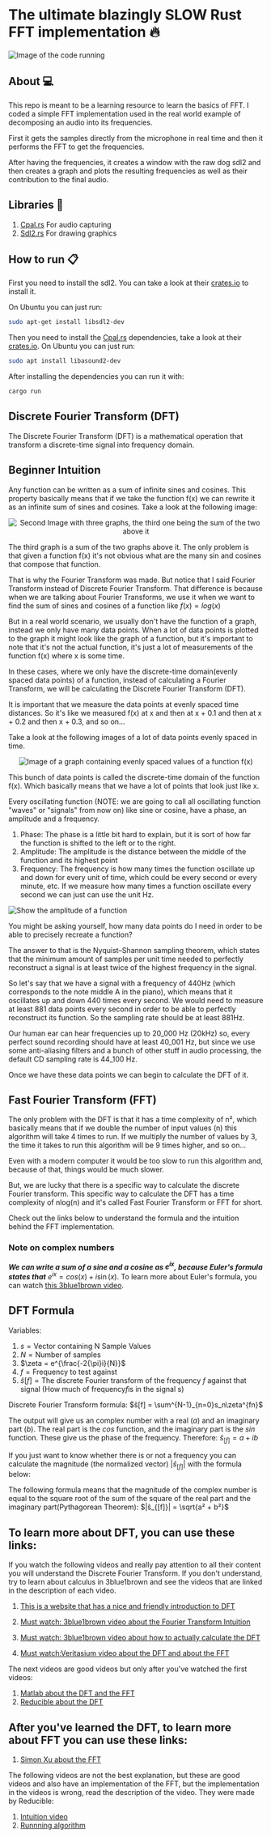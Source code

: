 # The ultimate blazingly SLOW Rust FFT implementation :fire:

![Image of the code running](./assets/demo.png)

## About :computer:
This repo is meant to be a learning resource to learn the basics of FFT. I coded a simple FFT implementation used in the real world example of decomposing an audio into its frequencies.

First it gets the samples directly from the microphone in real time and then it performs the FFT to get the frequencies.

After having the frequencies, it creates a window with the raw dog sdl2 and then creates a graph and plots the resulting frequencies as well as their contribution to the final audio.


## Libraries :rocket:
1. [Cpal.rs](https://crates.io/crates/cpal) For audio capturing
2. [Sdl2.rs](https://crates.io/crates/sdl2) For drawing graphics

## How to run :clipboard:
First you need to install the sdl2. You can take a look at their [crates.io](https://crates.io/crates/sdl2#requirements) to install it.

On Ubuntu you can just run:
```bash
sudo apt-get install libsdl2-dev
```

Then you need to install the [Cpal.rs](https://crates.io/crates/sdl2) dependencies, take a look at their [crates.io](https://crates.io/crates/cpal).
On Ubuntu you can just run:
```bash
sudo apt install libasound2-dev
```
After installing the dependencies you can run it with:
```bash
cargo run
```

## Discrete Fourier Transform (DFT)
The Discrete Fourier Transform (DFT) is a mathematical operation that transform a discrete-time signal into frequency domain.

## Beginner Intuition
Any function can be written as a sum of infinite sines and cosines.
This property basically means that if we take the function
f(x) we can rewrite it as an infinite sum of sines and cosines.
Take a look at the following image:

<div align="center">

![Second Image with three graphs, the third one being the sum of the two above it](./docs/sum_of_functions.svg)

</div>

The third graph is a sum of the two graphs above it. The only problem is that given a function f(x) it's not obvious what are the many sin and cosines that compose that function.

That is why the Fourier Transform was made. But notice that I said Fourier Transform instead of Discrete Fourier Transform. That difference is because when we are talking about Fourier Transforms, we use it when we want to find the sum of sines and cosines of a function like $f(x) = log(x)$

But in a real world scenario, we usually don't have the function of a graph, instead we only have many data points. When a lot of data points is plotted to the graph it might look like the graph of a function, but it's important to note that it's not the actual function, it's just a lot of measurements of the function f(x) where x is some time. 

In these cases, where we only have the discrete-time domain(evenly spaced data points) of a function, instead of calculating a Fourier Transform, we will be calculating the Discrete Fourier Transform (DFT).

It is important that we measure the data points at evenly spaced time distances. So it's like we measured f(x) at x and then at x + 0.1 and then at x + 0.2 and then x + 0.3, and so on...

Take a look at the following images of a lot of data points evenly spaced in time.

<div align="center">

![Image of a graph containing evenly spaced values of a function f(x)](./docs/evenly_spaced_values_of_function.jpg)

</div>

This bunch of data points is called the discrete-time domain of the function f(x). Which basically means that we have a lot of points that look just like x.

Every oscillating function (NOTE: we are going to call all oscillating function "waves" or "signals" from now on) like sine or cosine, have a phase, an amplitude and a frequency.

1. Phase: The phase is a little bit hard to explain, but it is sort of how far the function is shifted to the left or to the right.
2. Amplitude: The amplitude is the distance between the middle of the function and its highest point
3. Frequency: The frequency is how many times the function oscillate up and down for every unit of time, which could be every second or every minute, etc. If we measure how many times a function oscillate every second we can just can use the unit Hz.

![Show the amplitude of a function](./docs/amplitude.png)

You might be asking yourself, how many data points do I need in order to be able to precisely recreate a function?

The answer to that is the Nyquist–Shannon sampling theorem, which states that the minimum amount of samples per unit time needed to perfectly reconstruct a signal is at least twice of the highest frequency in the signal.

So let's say that we have a signal with a frequency of 440Hz (which corresponds to the note middle A in the piano), which means that it oscillates up and down 440 times every second. We would need to measure at least 881 data points every second in order to be able to perfectly reconstruct its function. So the sampling rate should be at least 881Hz.

Our human ear can hear frequencies up to 20_000 Hz (20kHz) so, every perfect sound recording should have at least 40_001 Hz, but since we use some anti-aliasing filters and a bunch of other stuff in audio processing, the default CD sampling rate is 44_100 Hz.

Once we have these data points we can begin to calculate the DFT of it.


## Fast Fourier Transform (FFT)
The only problem with the DFT is that it has a time complexity of n², which basically means that if we double the number of input values (n) this algorithm will take 4 times to run. If we multiply the number of values by 3, the time it takes to run this algorithm will be 9 times higher, and so on...

Even with a modern computer it would be too slow to run this algorithm and, because of that, things would be much slower.

But, we are lucky that there is a specific way to calculate the discrete Fourier transform. This specific way to calculate the DFT has a time complexity of nlog(n) and it's called Fast Fourier Transform or FFT for short.

Check out the links below to understand the formula and the intuition behind the FFT implementation.

### Note on complex numbers
***We can write a sum of a sine and a cosine as $e^{ix}$, because Euler's formula states that*** $e^{ix} = cos(x) + i\sin(x)$.
To learn more about Euler's formula, you can watch [this 3blue1brown video](https://www.youtube.com/watch?v=mvmuCPvRoWQ).


## DFT Formula
Variables:
1. $s = \text{Vector containing N Sample Values}$
2. $N = \text{Number of samples}$
3. $\zeta = e^{\frac{-2{\pi}i}{N}}$
3. $f = \text{Frequency to test against}$
4. $ŝ[f] = \text{The discrete Fourier transform of the frequency }f\text{ against that signal (How much of frequency} f \text{is in the signal s)}$
 
 
Discrete Fourier Transform formula: $ŝ[f] = \sum^{N-1}_{n=0}s_n\zeta^{fn}$
 
 The output will give us an complex number with a real ($a$) and an imaginary part ($b$). The real part is the $cos$ function, and the imaginary part is the $sin$ function. These give us the phase of the frequency.
 Therefore: $ŝ_{[f]}=a + ib$



 If you just want to know whether there is or not a frequency you can calculate the magnitude (the normalized vector) $|ŝ_{[f]}|$ with the formula below: 

The following formula means that the magnitude of the complex number is equal to the square root of the sum of the square of the real part and the imaginary part(Pythagorean Theorem): 
 $|ŝ_{[f]}| = \sqrt{a² + b²}$

## To learn more about DFT, you can use these links:
If you watch the following videos and really pay attention to all their content you will understand the Discrete Fourier Transform. If you don't understand, try to learn about calculus in 3blue1brown and see the videos that are linked in the description of each video.

1. [This is a website that has a nice and friendly introduction to DFT](https://www.jezzamon.com/fourier/index.html)

1. [Must watch: 3blue1brown video about the Fourier Transform Intuition](https://www.youtube.com/watch?v=spUNpyF58BY)
1. [Must watch: 3blue1brown video about how to actually calculate the DFT](https://www.youtube.com/watch?v=g8RkArhtCc4)
1. [Must watch:Veritasium video about the DFT and about the FFT](https://youtu.be/nmgFG7PUHfo?si=dQkwTJDc7Ht0EoeH)

The next videos are good videos but only after you've watched the first videos:
1. [Matlab about the DFT and the FFT](https://youtu.be/QmgJmh2I3Fw?si=60jzWiJf29nX40n8)
1. [Reducible about the DFT](https://youtu.be/yYEMxqreA10?si=Lc0qPItuIQ6i9pnI)


## After you've learned the DFT, to learn more about FFT you can use these links:

1. [Simon Xu about the FFT](https://youtu.be/htCj9exbGo0?si=xL6jBgNIaI4O31Lh)

The following videos are not the best explanation, but these are good videos and also have an implementation of the FFT, but the implementation in the videos is wrong, read the description of the video. They were made by Reducible:
1. [Intuition video](https://youtu.be/h7apO7q16V0?si=nIwYoXWGVBNcb5pn)
1. [Runnning algorithm](https://youtu.be/Ty0JcR6Dvis?si=qVw8XtbQC-g81iYT)

